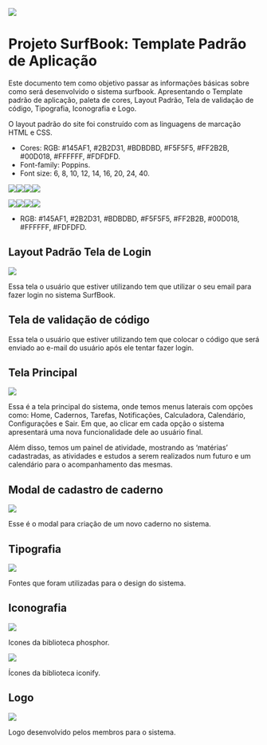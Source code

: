 ![](img/Aspose.Words.7ece94df-fa74-4fc2-8b36-b9a22aa71ad1.001.png)

# **Projeto SurfBook: Template Padrão de Aplicação**


Este documento tem como objetivo passar as informações básicas sobre como será desenvolvido o sistema surfbook. Apresentando o Template padrão de aplicação, paleta de cores, Layout Padrão, Tela de validação de código, Tipografia, Iconografia e Logo. 

O layout padrão do site foi construído com as linguagens de marcação HTML e CSS. 

- Cores: RGB:  #145AF1,  #2B2D31,  #BDBDBD,  #F5F5F5,  #FF2B2B,  #00D018,  #FFFFFF,  #FDFDFD. 
- Font-family: Poppins. 
- Font size: 6, 8, 10, 12, 14, 16, 20, 24, 40.

![](img/Aspose.Words.7ece94df-fa74-4fc2-8b36-b9a22aa71ad1.005.png)![](img/Aspose.Words.7ece94df-fa74-4fc2-8b36-b9a22aa71ad1.006.png)![](img/Aspose.Words.7ece94df-fa74-4fc2-8b36-b9a22aa71ad1.007.png)![](img/Aspose.Words.7ece94df-fa74-4fc2-8b36-b9a22aa71ad1.008.png)

![](img/Aspose.Words.7ece94df-fa74-4fc2-8b36-b9a22aaa71ad1.009.png)![](img/Aspose.Words.7ece94df-fa74-4fc2-8b36-b9a22aa71ad1.010.png)![](img/Aspose.Words.7ece94df-fa74-4fc2-8b36-b9a22aa71ad1.011.png)![](img/Aspose.Words.7ece94df-fa74-4fc2-8b36-b9a22aa71ad1.012.png)

- RGB:  #145AF1,  #2B2D31,  #BDBDBD,  #F5F5F5,  #FF2B2B,  #00D018,  #FFFFFF,  #FDFDFD.

 ## **Layout Padrão Tela de Login** 

   ![](img/Aspose.Words.7ece94df-fa74-4fc2-8b36-b9a22aa71ad1.013.jpeg)

   Essa tela o usuário que estiver utilizando tem que utilizar o seu email para fazer login no sistema SurfBook.

   ## **Tela de validação de código** 

   Essa tela o usuário que estiver utilizando tem que  colocar o código que será enviado ao e-mail do usuário após ele tentar fazer login.

   ## **Tela Principal** 

   ![](img/Aspose.Words.7ece94df-fa74-4fc2-8b36-b9a22aa71ad1.014.jpeg)
   
   Essa é a tela principal do sistema, onde temos menus laterais com opções como: Home, Cadernos, Tarefas, Notificações, Calculadora, Calendário, Configurações e Sair. Em que, ao clicar em cada opção o sistema apresentará uma nova funcionalidade dele ao usuário final. 

   Além disso, temos um painel de atividade, mostrando as ‘matérias’ cadastradas, as atividades  e estudos a serem realizados num futuro e um calendário para o acompanhamento das mesmas. 

   ## **Modal de cadastro de caderno** 

   ![](img/Aspose.Words.7ece94df-fa74-4fc2-8b36-b9a22aa71ad1.015.jpeg)

   Esse é o modal para criação de um novo caderno no sistema. 

   ## **Tipografia** 

   ![](img/Aspose.Words.7ece94df-fa74-4fc2-8b36-b9a22aa71ad1.016.jpeg)

   Fontes que foram utilizadas para o design do sistema. 

   ## **Iconografia**

   ![](img/Aspose.Words.7ece94df-fa74-4fc2-8b36-b9a22aa71ad1.017.jpeg)

   Icones da biblioteca phosphor. 

   ![](img/Aspose.Words.7ece94df-fa74-4fc2-8b36-b9a22aa71ad1.018.jpeg)

   Ícones da biblioteca iconify.

   ## **Logo**

![](img/Aspose.Words.7ece94df-fa74-4fc2-8b36-b9a22aa71ad1.019.png)

Logo desenvolvido pelos membros para o sistema. 

